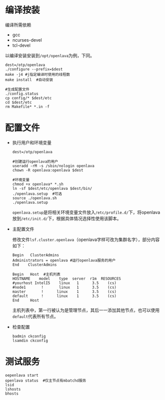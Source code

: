 # 编译按装

编译所需依赖

- gcc
- ncurses-devel
- tcl-devel

以编译安装安装到`/opt/openlava`为例，下同。

```shell
dest=/otp/openlava
./configure --prefix=$dest
make -j4 #j指定编译时使用的线程数
make install  #自动安装

#生成配置文件
./config.status
cp config/* $dest/etc
cd $dest/etc
rm Makefile* *.in -f
```

# 配置文件

- 执行用户和环境变量

  ```shell
  dest=/otp/openlava
  
  #创建运行openlava的用户
  useradd -rM -s /sbin/nologin openlava
  chown -R openlava:openlava $dest
  
  #环境变量
  chmod +x openlava* *.sh
  ln -sf $dest/etc/openlava $dest/bin/
  ./openlava.setup  #可选
  source ./openlava.sh
  ./openlava.setup
  ```

  `openlava.setup`是将相关环境变量文件放入`/etc/profile.d/`下，将openlava放到`/etc/init.d/`下，根据具体情况选择性使用该脚本。

- 主配置文件

  修改文件`lsf.cluster.openlava`（openlava字样可改为集群名字），部分内容如下：

  ```shell
  Begin   ClusterAdmins
  Administrators = openlava #运行openlava服务的用户
  End    ClusterAdmins
  
  Begin   Host  #主机列表
  HOSTNAME    model    type  server  r1m  RESOURCES
  #yourhost IntelI5    linux   1      3.5    (cs)
  #node1       !       linux   1      3.5    (cs)
  master       !      linux    1      3.5    (cs) 
  default      !      linux    1      3.5    (cs)
  End     Host
  ```

  主机列表中，第一行被认为是管理节点，其后一一添加其他节点，也可以使用`default`代表所有节点。

- 检查配置

  ```shell
  badmin ckconfig
  lsamdin ckconfig
  ```

# 测试服务

```shell
oepenlava start
openlava status  #仅主节点有mbatchd服务
lsid
lshosts
bhosts
```